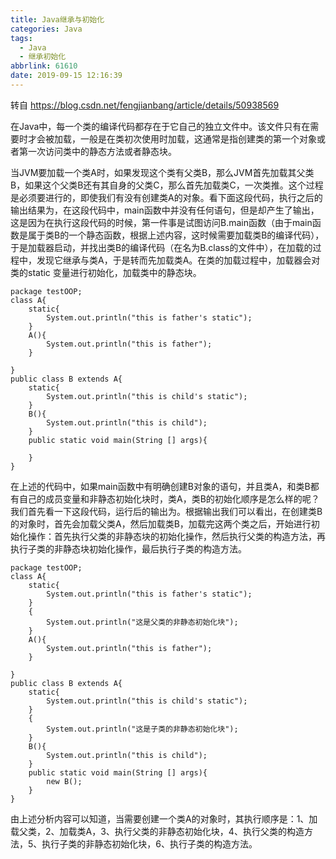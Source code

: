 ```yaml
---
title: Java继承与初始化
categories: Java
tags:
  - Java
  - 继承初始化
abbrlink: 61610
date: 2019-09-15 12:16:39
---
```

转自 https://blog.csdn.net/fengjianbang/article/details/50938569

<!--more-->

在Java中，每一个类的编译代码都存在于它自己的独立文件中。该文件只有在需要时才会被加载，一般是在类初次使用时加载，这通常是指创建类的第一个对象或者第一次访问类中的静态方法或者静态块。

当JVM要加载一个类A时，如果发现这个类有父类B，那么JVM首先加载其父类B，如果这个父类B还有其自身的父类C，那么首先加载类C，一次类推。这个过程是必须要进行的，即使我们有没有创建类A的对象。看下面这段代码，执行之后的输出结果为，在这段代码中，main函数中并没有任何语句，但是却产生了输出，这是因为在执行这段代码的时候，第一件事是试图访问B.main函数（由于main函数是属于类B的一个静态函数，根据上述内容，这时候需要加载类B的编译代码），于是加载器启动，并找出类B的编译代码（在名为B.class的文件中），在加载的过程中，发现它继承与类A，于是转而先加载类A。在类的加载过程中，加载器会对类的static 变量进行初始化，加载类中的静态块。

```
package testOOP;
class A{
	static{
		System.out.println("this is father's static");
	}
	A(){
		System.out.println("this is father");
	}
	
}
public class B extends A{
	static{
		System.out.println("this is child's static");
	}
	B(){
		System.out.println("this is child");
	}
	public static void main(String [] args){
		
	}
}
```

在上述的代码中，如果main函数中有明确创建B对象的语句，并且类A，和类B都有自己的成员变量和非静态初始化块时，类A，类B的初始化顺序是怎么样的呢？我们首先看一下这段代码，运行后的输出为。根据输出我们可以看出，在创建类B的对象时，首先会加载父类A，然后加载类B，加载完这两个类之后，开始进行初始化操作：首先执行父类的非静态块的初始化操作，然后执行父类的构造方法，再执行子类的非静态块初始化操作，最后执行子类的构造方法。

```
package testOOP;
class A{
	static{
		System.out.println("this is father's static");
	}
	{
		System.out.println("这是父类的非静态初始化块");
	}
	A(){
		System.out.println("this is father");
	}
	
}
public class B extends A{
	static{
		System.out.println("this is child's static");
	}
	{
		System.out.println("这是子类的非静态初始化块");
	}
	B(){
		System.out.println("this is child");
	}
	public static void main(String [] args){
		new B();
	}
}
```

由上述分析内容可以知道，当需要创建一个类A的对象时，其执行顺序是：1、加载父类，2、加载类A，3、执行父类的非静态初始化块，4、执行父类的构造方法，5、执行子类的非静态初始化块，6、执行子类的构造方法。